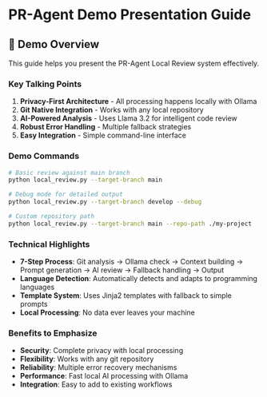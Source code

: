 # PR-Agent Demo Presentation Guide

## 🎯 Demo Overview

This guide helps you present the PR-Agent Local Review system effectively.

### Key Talking Points

1. **Privacy-First Architecture** - All processing happens locally with Ollama
2. **Git Native Integration** - Works with any local repository
3. **AI-Powered Analysis** - Uses Llama 3.2 for intelligent code review
4. **Robust Error Handling** - Multiple fallback strategies
5. **Easy Integration** - Simple command-line interface

### Demo Commands

```bash
# Basic review against main branch
python local_review.py --target-branch main

# Debug mode for detailed output
python local_review.py --target-branch develop --debug

# Custom repository path
python local_review.py --target-branch main --repo-path ./my-project
```

### Technical Highlights

- **7-Step Process**: Git analysis → Ollama check → Context building → Prompt generation → AI review → Fallback handling → Output
- **Language Detection**: Automatically detects and adapts to programming languages
- **Template System**: Uses Jinja2 templates with fallback to simple prompts
- **Local Processing**: No data ever leaves your machine

### Benefits to Emphasize

- **Security**: Complete privacy with local processing
- **Flexibility**: Works with any git repository
- **Reliability**: Multiple error recovery mechanisms
- **Performance**: Fast local AI processing with Ollama
- **Integration**: Easy to add to existing workflows
